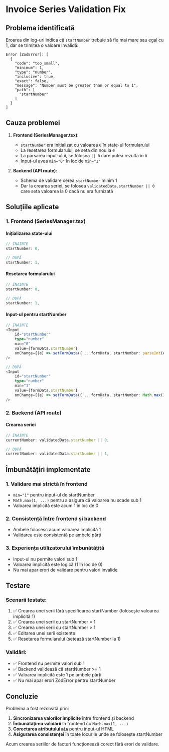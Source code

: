 # Invoice Series Validation Fix

## Problema identificată

Eroarea din log-uri indica că `startNumber` trebuie să fie mai mare sau egal cu 1, dar se trimitea o valoare invalidă:

```
Error [ZodError]: [
  {
    "code": "too_small",
    "minimum": 1,
    "type": "number",
    "inclusive": true,
    "exact": false,
    "message": "Number must be greater than or equal to 1",
    "path": [
      "startNumber"
    ]
  }
]
```

## Cauza problemei

1. **Frontend (SeriesManager.tsx)**:
   - `startNumber` era inițializat cu valoarea `0` în state-ul formularului
   - La resetarea formularului, se seta din nou la `0`
   - La parsarea input-ului, se folosea `|| 0` care putea rezulta în `0`
   - Input-ul avea `min="0"` în loc de `min="1"`

2. **Backend (API route)**:
   - Schema de validare cerea `startNumber` minim 1
   - Dar la crearea seriei, se folosea `validatedData.startNumber || 0` care seta valoarea la 0 dacă nu era furnizată

## Soluțiile aplicate

### 1. Frontend (SeriesManager.tsx)

#### Inițializarea state-ului
```typescript
// ÎNAINTE
startNumber: 0,

// DUPĂ
startNumber: 1,
```

#### Resetarea formularului
```typescript
// ÎNAINTE
startNumber: 0,

// DUPĂ
startNumber: 1,
```

#### Input-ul pentru startNumber
```typescript
// ÎNAINTE
<Input
    id="startNumber"
    type="number"
    min="0"
    value={formData.startNumber}
    onChange={(e) => setFormData({ ...formData, startNumber: parseInt(e.target.value) || 0 })}
/>

// DUPĂ
<Input
    id="startNumber"
    type="number"
    min="1"
    value={formData.startNumber}
    onChange={(e) => setFormData({ ...formData, startNumber: Math.max(1, parseInt(e.target.value) || 1) })}
/>
```

### 2. Backend (API route)

#### Crearea seriei
```typescript
// ÎNAINTE
currentNumber: validatedData.startNumber || 0,

// DUPĂ
currentNumber: validatedData.startNumber || 1,
```

## Îmbunătățiri implementate

### 1. Validare mai strictă în frontend
- `min="1"` pentru input-ul de startNumber
- `Math.max(1, ...)` pentru a asigura că valoarea nu scade sub 1
- Valoarea implicită este acum 1 în loc de 0

### 2. Consistență între frontend și backend
- Ambele folosesc acum valoarea implicită 1
- Validarea este consistentă pe ambele părți

### 3. Experiența utilizatorului îmbunătățită
- Input-ul nu permite valori sub 1
- Valoarea implicită este logică (1 în loc de 0)
- Nu mai apar erori de validare pentru valori invalide

## Testare

### Scenarii testate:
1. ✅ Crearea unei serii fără specificarea startNumber (folosește valoarea implicită 1)
2. ✅ Crearea unei serii cu startNumber = 1
3. ✅ Crearea unei serii cu startNumber > 1
4. ✅ Editarea unei serii existente
5. ✅ Resetarea formularului (setează startNumber la 1)

### Validări:
- ✅ Frontend nu permite valori sub 1
- ✅ Backend validează că startNumber >= 1
- ✅ Valoarea implicită este 1 pe ambele părți
- ✅ Nu mai apar erori ZodError pentru startNumber

## Concluzie

Problema a fost rezolvată prin:
1. **Sincronizarea valorilor implicite** între frontend și backend
2. **Îmbunătățirea validării** în frontend cu `Math.max(1, ...)`
3. **Corectarea atributului `min`** pentru input-ul HTML
4. **Asigurarea consistenței** în toate locurile unde se folosește startNumber

Acum crearea seriilor de facturi funcționează corect fără erori de validare.
